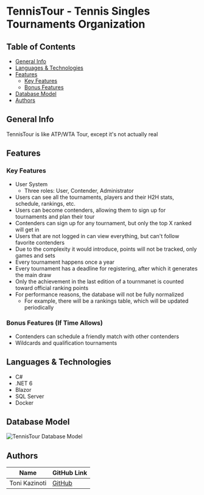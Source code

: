 # TennisTour - Tennis Singles Tournaments Organization

## Table of Contents

* [General Info](#general-info)
* [Languages & Technologies](#languages--technologies)
* [Features](#features)
  * [Key Features](#key-features)
  * [Bonus Features](#bonus-features-if-time-allows)
* [Database Model](#database-model)
* [Authors](#authors)

## General Info

TennisTour is like ATP/WTA Tour, except it's not actually real

## Features

### Key Features
* User System
  * Three roles: User, Contender, Administrator
* Users can see all the tournaments, players and their H2H stats, schedule, rankings, etc.
* Users can become contenders, allowing them to sign up for tournaments and plan their tour
* Contenders can sign up for any tournament, but only the top X ranked will get in
* Users that are not logged in can view everything, but can't follow favorite contenders
* Due to the complexity it would introduce, points will not be tracked, only games and sets
* Every tournament happens once a year
* Every tournament has a deadline for registering, after which it generates the main draw
* Only the achievement in the last edition of a tournmanet is counted toward official ranking points
* For performance reasons, the database will not be fully normalized
  * For example, there will be a rankings table, which will be updated periodically 

### Bonus Features (If Time Allows)
* Contenders can schedule a friendly match with other contenders
* Wildcards and qualification tournaments

## Languages & Technologies
* C#
* .NET 6
* Blazor
* SQL Server
* Docker

## Database Model

![TennisTour Database Model](https://raw.githubusercontent.com/OSS-Csharp-Seminar/TennisTour/main/github/images/DbModel.jpg?token=GHSAT0AAAAAACBOXJEP4DUPHAKZYMZEF6IGZB6FWQQ)

## Authors

| Name | GitHub Link |
| --- | --- |
| Toni Kazinoti | [GitHub](https://github.com/tonikazinoti) |

